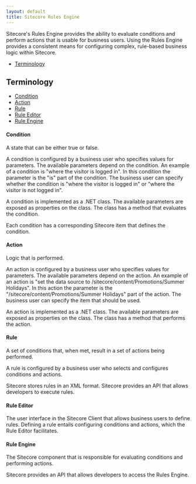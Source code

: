 ```yaml
---
layout: default
title: Sitecore Rules Engine
---
```

Sitecore's Rules Engine provides the ability to evaluate conditions and perform actions that is usable for business users. Using the Rules Engine provides a consistent means for configuring complex, rule-based business logic within Sitecore. 

* [Terminology](#terminology)

## <a name="terminology">Terminology</a>
* [Condition](#condition)
* [Action](#action)
* [Rule](#rule)
* [Rule Editor](#rule_editor)
* [Rule Engine](#rule_engine)

#### <a name="condition">Condition</a>
A state that can be either true or false. 

A condition is configured by a business user who specifies values for parameters. The available parameters depend on the condition. An example of a condition is "where the visitor is logged in". In this condition the parameter is the "is" part of the condition. The business user can specify whether the condition is "where the visitor is logged in" or "where the visitor is not logged in".

A condition is implemented as a .NET class. The available parameters are exposed as properties on the class. The class has a method that evaluates the condition.

Each condition has a corresponding Sitecore item that defines the condition.

#### <a name="action">Action</a>
Logic that is performed. 

An action is configured by a business user who specifies values for parameters. The available parameters depend on the action. An example of an action is "set the data source to /sitecore/content/Promotions/Summer Holidays". In this action the parameter is the "/sitecore/content/Promotions/Summer Holidays" part of the action. The business user can specify the item that should be used.

An action is implemented as a .NET class. The available parameters are exposed as properties on the class. The class has a method that performs the action.

#### <a name="rule">Rule</a>
A set of conditions that, when met, result in a set of actions being performed.

A rule is configured by a business user who selects and configures conditions and actions. 

Sitecore stores rules in an XML format. Sitecore provides an API that allows developers to execute rules.

#### <a name="rule_editor">Rule Editor</a>
The user interface in the Sitecore Client that allows business users to define rules. Defining a rule entails configuring conditions and actions, which the Rule Editor facilitates.

#### <a name="rule_engine">Rule Engine</a>
The Sitecore component that is responsible for evaluating conditions and performing actions.

Sitecore provides an API that allows developers to access the Rules Engine.
